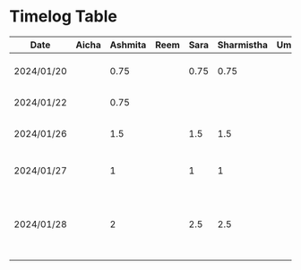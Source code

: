 # Timelog Table

| Date       | Aicha | Ashmita | Reem | Sara | Sharmistha | Uma  | Task                     |
|------------|-------|---------|------|----------| ---------- | ---  | ------------------------ |
| 2024/01/20 |       | 0.75    |      | 0.75     | 0.75       |      | Project Topic Discussion |
| 2024/01/22 |       | 0.75    |      |          |            |      | Project Discussion       |
| 2024/01/26 |       | 1.5     |      | 1.5      | 1.5        |      | Deliverable 1 Discussion |
| 2024/01/27 |       | 1       |      | 1        | 1          |      | Worked on Deliverable 1  |
| 2024/01/28 |       | 2       |      | 2.5      | 2.5        |      | D1 Presentation editing, UI design, app theme and logo |
